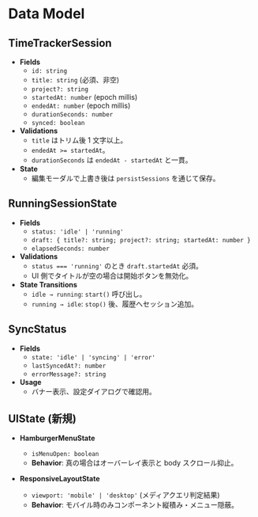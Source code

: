# Data Model

## TimeTrackerSession
- **Fields**
  - `id: string`
  - `title: string` (必須、非空)
  - `project?: string`
  - `startedAt: number` (epoch millis)
  - `endedAt: number` (epoch millis)
  - `durationSeconds: number`
  - `synced: boolean`
- **Validations**
  - `title` はトリム後 1 文字以上。
  - `endedAt >= startedAt`。
  - `durationSeconds` は `endedAt - startedAt` と一貫。
- **State**
  - 編集モーダルで上書き後は `persistSessions` を通じて保存。

## RunningSessionState
- **Fields**
  - `status: 'idle' | 'running'`
  - `draft: { title?: string; project?: string; startedAt: number }`
  - `elapsedSeconds: number`
- **Validations**
  - `status === 'running'` のとき `draft.startedAt` 必須。
  - UI 側でタイトルが空の場合は開始ボタンを無効化。
- **State Transitions**
  - `idle → running`: `start()` 呼び出し。
  - `running → idle`: `stop()` 後、履歴へセッション追加。

## SyncStatus
- **Fields**
  - `state: 'idle' | 'syncing' | 'error'`
  - `lastSyncedAt?: number`
  - `errorMessage?: string`
- **Usage**
  - バナー表示、設定ダイアログで確認用。

## UIState (新規)
- **HamburgerMenuState**
  - `isMenuOpen: boolean`
  - **Behavior**: 真の場合はオーバーレイ表示と body スクロール抑止。

- **ResponsiveLayoutState**
  - `viewport: 'mobile' | 'desktop'` (メディアクエリ判定結果)
  - **Behavior**: モバイル時のみコンポーネント縦積み・メニュー隠蔽。
